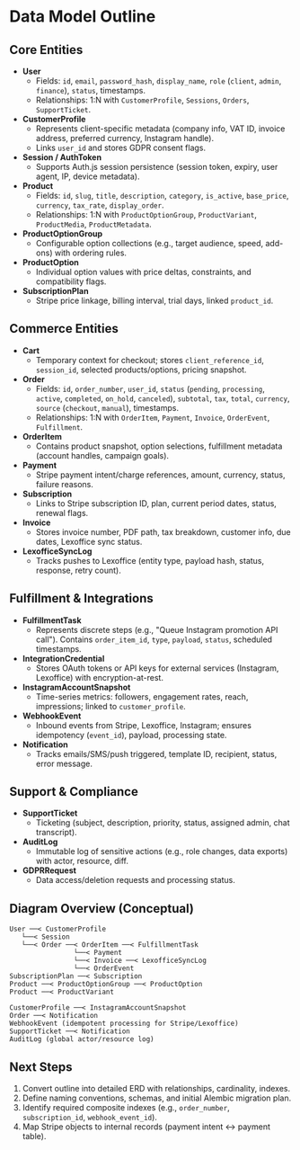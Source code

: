 # Data Model Outline

## Core Entities
- **User**
  - Fields: `id`, `email`, `password_hash`, `display_name`, `role` (`client`, `admin`, `finance`), `status`, timestamps.
  - Relationships: 1:N with `CustomerProfile`, `Sessions`, `Orders`, `SupportTicket`.
- **CustomerProfile**
  - Represents client-specific metadata (company info, VAT ID, invoice address, preferred currency, Instagram handle).
  - Links `user_id` and stores GDPR consent flags.
- **Session / AuthToken**
  - Supports Auth.js session persistence (session token, expiry, user agent, IP, device metadata).
- **Product**
  - Fields: `id`, `slug`, `title`, `description`, `category`, `is_active`, `base_price`, `currency`, `tax_rate`, `display_order`.
  - Relationships: 1:N with `ProductOptionGroup`, `ProductVariant`, `ProductMedia`, `ProductMetadata`.
- **ProductOptionGroup**
  - Configurable option collections (e.g., target audience, speed, add-ons) with ordering rules.
- **ProductOption**
  - Individual option values with price deltas, constraints, and compatibility flags.
- **SubscriptionPlan**
  - Stripe price linkage, billing interval, trial days, linked `product_id`.

## Commerce Entities
- **Cart**
  - Temporary context for checkout; stores `client_reference_id`, `session_id`, selected products/options, pricing snapshot.
- **Order**
  - Fields: `id`, `order_number`, `user_id`, `status` (`pending`, `processing`, `active`, `completed`, `on_hold`, `canceled`), `subtotal`, `tax`, `total`, `currency`, `source` (`checkout`, `manual`), timestamps.
  - Relationships: 1:N with `OrderItem`, `Payment`, `Invoice`, `OrderEvent`, `Fulfillment`.
- **OrderItem**
  - Contains product snapshot, option selections, fulfillment metadata (account handles, campaign goals).
- **Payment**
  - Stripe payment intent/charge references, amount, currency, status, failure reasons.
- **Subscription**
  - Links to Stripe subscription ID, plan, current period dates, status, renewal flags.
- **Invoice**
  - Stores invoice number, PDF path, tax breakdown, customer info, due dates, Lexoffice sync status.
- **LexofficeSyncLog**
  - Tracks pushes to Lexoffice (entity type, payload hash, status, response, retry count).

## Fulfillment & Integrations
- **FulfillmentTask**
  - Represents discrete steps (e.g., "Queue Instagram promotion API call"). Contains `order_item_id`, `type`, `payload`, `status`, scheduled timestamps.
- **IntegrationCredential**
  - Stores OAuth tokens or API keys for external services (Instagram, Lexoffice) with encryption-at-rest.
- **InstagramAccountSnapshot**
  - Time-series metrics: followers, engagement rates, reach, impressions; linked to `customer_profile`.
- **WebhookEvent**
  - Inbound events from Stripe, Lexoffice, Instagram; ensures idempotency (`event_id`), payload, processing state.
- **Notification**
  - Tracks emails/SMS/push triggered, template ID, recipient, status, error message.

## Support & Compliance
- **SupportTicket**
  - Ticketing (subject, description, priority, status, assigned admin, chat transcript).
- **AuditLog**
  - Immutable log of sensitive actions (e.g., role changes, data exports) with actor, resource, diff.
- **GDPRRequest**
  - Data access/deletion requests and processing status.

## Diagram Overview (Conceptual)
```
User ──< CustomerProfile
   └──< Session
   └──< Order ──< OrderItem ──< FulfillmentTask
                └──< Payment
                └──< Invoice ──< LexofficeSyncLog
                └──< OrderEvent
SubscriptionPlan ──< Subscription
Product ──< ProductOptionGroup ──< ProductOption
Product ──< ProductVariant

CustomerProfile ──< InstagramAccountSnapshot
Order ──< Notification
WebhookEvent (idempotent processing for Stripe/Lexoffice)
SupportTicket ──< Notification
AuditLog (global actor/resource log)
```

## Next Steps
1. Convert outline into detailed ERD with relationships, cardinality, indexes.
2. Define naming conventions, schemas, and initial Alembic migration plan.
3. Identify required composite indexes (e.g., `order_number`, `subscription_id`, `webhook_event_id`).
4. Map Stripe objects to internal records (payment intent ↔ payment table).
